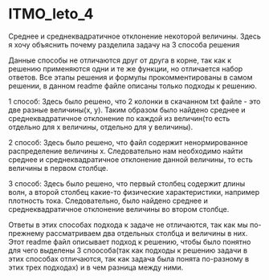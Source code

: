 # ITMO_leto_4
Среднее и среднеквадратичное отклонение некоторой величины. Здесь я хочу объяснить почему разделила задачу на 3 способа решения

Данные способы не отличаются друг от друга в корне, так как к решению применяются одни и те же функции, но отличается набор ответов.
Все этапы решения и формулы прокомментированы в самом решении, в данном readme файле описаны только подходы к решению.

1 способ:
Здесь было решено, что 2 колонки в скачанном txt файле - это две разные величины(x, y). Таким образом было найдено среднее и среднеквадратичное отклонение по каждой из величин(то есть отдельно для х величины, отдельно для у величины).

2 способ:
Здесь было решено, что файл содержит ненормированное распределение величины х. Следовательно нам необходимо найти среднее и среднеквадратичное отклонение данной величины, то есть величины в первом столбце. 

3 способ:
Здесь было решено, что первый столбец содержит длины волн, а второй столбец какие-то физические характеристики, например плотность тока. Следовательно, было найдено среднее и среднеквадратичное отклонение величины во втором столбце.

Ответы в этих способах подхода к задаче не отличаются, так как мы по-прежнему рассматриваем два отдельных столбца и величины в них. Этот readme файл описывает подход к решению, чтобы было понятно для чего выделены 3 споособа(так как подходы к решению задачи в этих способах отличаются, так как задача была понята по-разному в этих трех подходах) и в чем разница между ними.
